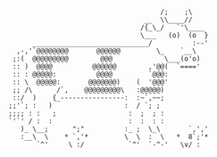 ```
                                      /;    ;\
                                  __  \\____//
                                 /{_\_/   `'\____
                                 \___   (o)  (o  }
      _____________________________/          :--'
  ,-,'`@@@@@@@@       @@@@@@         \_    `__\
 ;:(  @@@@@@@@@        @@@             \___(o'o)
 :: )  @@@@          @@@@@@        ,'@@(  `===='
 :: : @@@@@:          @@@@         `@@@:
 :: \  @@@@@:       @@@@@@@)    (  '@@@'
 ;; /\      /`,    @@@@@@@@@\   :@@@@@)
 ::/  )    {_----------------:  :~`,~~;
;;'`; :   )                  :  / `; ;
;;;; : :   ;                  :  ;  ; :
`'`' / :  :                   :  :  : :
   )_ \__;      ";"          :_ ;  \_\       `,','
   :__\  \    * `,'*         \  \  :  \   *  8`;'*
       `^'     \ :/           `^'  `-^-'   \v/ :
```

<!--
# What
## are
### you
#### looking
##### for?
-->

<!-- ![stats](https://github-readme-stats.vercel.app/api?username=dwisiswant0&show_icons=true&hide_title=true&count_private=true&theme=radical)


![most-langs](https://github-readme-stats.vercel.app/api/top-langs/?username=dwisiswant0&hide=javascript,html&theme=radical&layout=compact)
![](https://www.piskelapp.com/static/resources/home/features/feature-open-source@2x.gif) -->

<!-- ![stats](https://github-readme-stats.vercel.app/api?username=dwisiswant0&show_icons=true&hide_title=true&count_private=true&theme=radical)

---

I am 21 yo, and I open-source almost everything I can, mostly for security and bug bounty stuff to pwn & automate all the things, and I try to reply to everyone needing help using these projects. Obviously, this takes time. You can use this service for free. See what I maintain at pinned repository on my GitHub profile.

However, if you've made some money using my tools or just want to encourage me to continue creating stuff, please consider giving back or [![support](https://img.shields.io/badge/$-support-ff69b4.svg?style=flat)](https://www.buymeacoffee.com/dw1) my efforts and help it grow by buying me coffee - but only if you're definitely able to! 😊🎉

<a href="https://www.buymeacoffee.com/dw1" target="_blank"><img src="https://www.buymeacoffee.com/assets/img/custom_images/orange_img.png" alt="Buy Me A Coffee" style="height: 41px !important;width: 174px !important;box-shadow: 0px 3px 2px 0px rgba(190, 190, 190, 0.5) !important;-webkit-box-shadow: 0px 3px 2px 0px rgba(190, 190, 190, 0.5) !important;" ></a>

---

![most-langs](https://github-readme-stats.vercel.app/api/top-langs/?username=dwisiswant0&hide=javascript,html&theme=radical&layout=compact) -->

<!--
**dwisiswant0/dwisiswant0** is a ✨ _special_ ✨ repository because its `README.md` (this file) appears on your GitHub profile.

Here are some ideas to get you started:

- 🔭 I’m currently working on ...
- 🌱 I’m currently learning ...
- 👯 I’m looking to collaborate on ...
- 🤔 I’m looking for help with ...
- 💬 Ask me about ...
- 📫 How to reach me: ...
- 😄 Pronouns: ...
- ⚡ Fun fact: ...
-->
